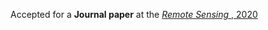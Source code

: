 Accepted for a <b>Journal paper</b> at the <a href="https://doi.org/10.3390/rs12122067"><em> Remote Sensing </em>, 2020</a>
